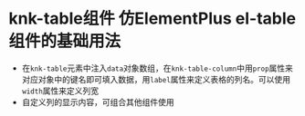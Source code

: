 # knk-table组件 仿ElementPlus el-table组件的基础用法
* 在`knk-table`元素中注入`data`对象数组，在`knk-table-column`中用`prop`属性来对应对象中的键名即可填入数据，用`label`属性来定义表格的列名。可以使用`width`属性来定义列宽  
* 自定义列的显示内容，可组合其他组件使用